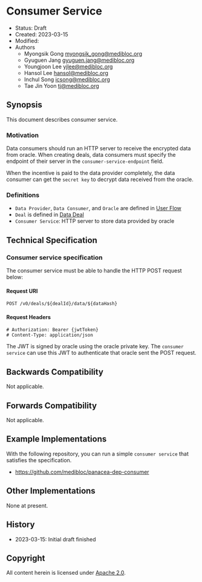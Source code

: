 # Consumer Service

- Status: Draft
- Created: 2023-03-15
- Modified: 
- Authors
    - Myongsik Gong <myongsik_gong@medibloc.org>
    - Gyuguen Jang <gyuguen.jang@medibloc.org>
    - Youngjoon Lee <yjlee@medibloc.org>
    - Hansol Lee <hansol@medibloc.org>
    - Inchul Song <icsong@medibloc.org>
    - Tae Jin Yoon <tj@medibloc.org>


## Synopsis

This document describes consumer service.

### Motivation
Data consumers should run an HTTP server to receive the encrypted data from oracle.
When creating deals, data consumers must specify the endpoint of their server in the `consumer-service-endpoint` field.

When the incentive is paid to the data provider completely, the data consumer can get the `secret key` to decrypt data received from the oracle.

### Definitions
- `Data Provider`, `Data Consumer`, and `Oracle` are defined in [User Flow](./1-user-flow.md)
- `Deal` is defined in [Data Deal](./2-data-deal.md)
- `Consumer Service`: HTTP server to store data provided by oracle

## Technical Specification

### Consumer service specification
The consumer service must be able to handle the HTTP POST request below:

#### Request URI
```http request
POST /v0/deals/${dealId}/data/${dataHash}
```

#### Request Headers
```
# Authorization: Bearer {jwtToken}
# Content-Type: application/json
```

The JWT is signed by oracle using the oracle private key.
The `consumer service` can use this JWT to authenticate that oracle sent the POST request.

## Backwards Compatibility

Not applicable.

## Forwards Compatibility

Not applicable.

## Example Implementations

With the following repository, you can run a simple `consumer service` that satisfies the specification.
- https://github.com/medibloc/panacea-dep-consumer

## Other Implementations

None at present.

## History

- 2023-03-15: Initial draft finished

## Copyright

All content herein is licensed under [Apache 2.0](https://www.apache.org/licenses/LICENSE-2.0).